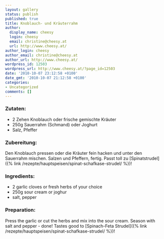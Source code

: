 ```yaml
---
layout: gallery
status: publish
published: true
title: Knoblauch- und Kräuterrahm
author:
  display_name: cheesy
  login: cheesy
  email: christine@cheesy.at
  url: http://www.cheesy.at/
author_login: cheesy
author_email: christine@cheesy.at
author_url: http://www.cheesy.at/
wordpress_id: 12503
wordpress_url: http://www.cheesy.at/?page_id=12503
date: '2010-10-07 23:12:58 +0100'
date_gmt: '2010-10-07 21:12:58 +0100'
categories:
- Uncategorized
comments: []
---
```

<!--:de-->
### Zutaten:
- 2 Zehen Knoblauch oder frische gemischte Kräuter
- 250g Sauerrahm (Schmand) oder Joghurt
- Salz, Pfeffer
### Zubereitung:
Den Knoblauch pressen oder die Kräuter fein hacken und unter den Sauerrahm mischen. Salzen und Pfeffern, fertig. Passt toll zu [Spinatstrudel]({% link /rezepte/hauptspeisen/spinat-schafkase-strudel/ %})!
<!--:--><!--:en-->
### Ingredients:
- 2 garlic cloves or fresh herbs of your choice
- 250g sour cream or joghur
- salt, pepper
### Preparation:
Press the garlic or cut the herbs and mix into the sour cream. Season with salt and pepper - done! Tastes good to [Spinach-Feta Strudel]({% link /rezepte/hauptspeisen/spinat-schafkase-strudel/ %})!
<!--:-->
